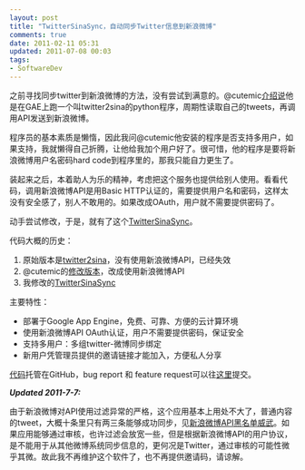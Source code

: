 ```yaml
---
layout: post
title: "TwitterSinaSync，自动同步Twitter信息到新浪微博"
comments: true
date: 2011-02-11 05:31
updated: 2011-07-08 00:03
tags:
- SoftwareDev
---
```

之前寻找同步twitter到新浪微博的方法，没有尝试到满意的。@cutemic[介绍说](http://cutemic.posterous.com/twitter)他是在GAE上跑一个叫twitter2sina的python程序，周期性读取自己的tweets，再调用API发送到新浪微博。

程序员的基本素质是懒惰，因此我问@cutemic他安装的程序是否支持多用户，如果支持，我就懒得自己折腾，让他给我加个用户好了。很可惜，他的程序是要将新浪微博用户名密码hard code到程序里的，那我只能自力更生了。

装起来之后，本着助人为乐的精神，考虑把这个服务也提供给别人使用。看看代码，调用新浪微博API是用Basic HTTP认证的，需要提供用户名和密码，这样太没有安全感了，别人不敢用的。如果改成OAuth，用户就不需要提供密码了。

动手尝试修改，于是，就有了这个[TwitterSinaSync](https://github.com/aleung/TwitterSinaSync)。

代码大概的历史：

  1. 原始版本是[twitter2sina](http://code.google.com/p/twitter2sina/)，没有使用新浪微博API，已经失效
  2. @cutemic的[修改版本](http://cutemic.posterous.com/twitter)，改成使用新浪微博API
  3. 我修改的[TwitterSinaSync]()

主要特性：

  * 部署于Google App Engine，免费、可靠、方便的云计算环境
  * 使用新浪微博API OAuth认证，用户不需要提供密码，保证安全
  * 支持多用户：多组twitter-微博同步绑定
  * 新用户凭管理员提供的邀请链接才能加入，方便私人分享

[代码](https://github.com/aleung/TwitterSinaSync)托管在GitHub，bug report 和 feature request可以往[这里]()提交。

_**Updated 2011-7-7:**_

由于新浪微博对API使用过滤异常的严格，这个应用基本上用处不大了，普通内容的tweet，大概十条里只有两三条能够成功同步，见[新浪微博API黑名单威武](http://good-good-study.appspot.com/blog/posts/124001)。如果应用能够通过审核，也许过滤会放宽一些，但是根据新浪微博API的用户协议，是不能用于从其他微博系统同步信息的，更何况是Twitter，通过审核的可能性微乎其微。故此我不再维护这个软件了，也不再提供邀请码，请谅解。
